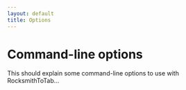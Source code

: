 ```yaml
---
layout: default
title: Options
---
```


# Command-line options
This should explain some command-line options to use with RocksmithToTab...